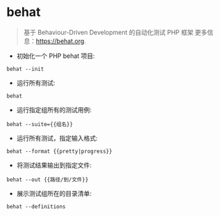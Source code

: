 # behat

> 基于 Behaviour-Driven Development 的自动化测试 PHP 框架
> 更多信息：<https://behat.org>.

- 初始化一个 PHP behat 项目:

`behat --init`

- 运行所有测试:

`behat`

- 运行指定组所有的测试用例:

`behat --suite={{组名}}`

- 运行所有测试，指定输入格式:

`behat --format {{pretty|progress}}`

- 将测试结果输出到指定文件:

`behat --out {{路径/到/文件}}`

- 展示测试组所在的目录清单:

`behat --definitions`
